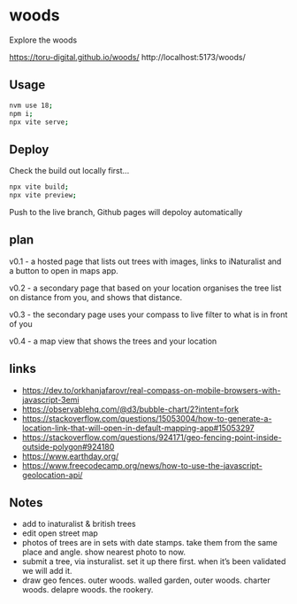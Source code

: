 # woods

Explore the woods

https://toru-digital.github.io/woods/
http://localhost:5173/woods/

## Usage

```bash
nvm use 18;
npm i;
npx vite serve;
```

## Deploy

Check the build out locally first...

```bash
npx vite build;
npx vite preview;
```

Push to the live branch, Github pages will depoloy automatically

## plan

v0.1 - a hosted page that lists out trees with images, links to iNaturalist and a button to open in maps app.

v0.2 - a secondary page that based on your location organises the tree list on distance from you, and shows that distance.

v0.3 - the secondary page uses your compass to live filter to what is in front of you

v0.4 - a map view that shows the trees and your location

## links

- https://dev.to/orkhanjafarovr/real-compass-on-mobile-browsers-with-javascript-3emi
- https://observablehq.com/@d3/bubble-chart/2?intent=fork
- https://stackoverflow.com/questions/15053004/how-to-generate-a-location-link-that-will-open-in-default-mapping-app#15053297
- https://stackoverflow.com/questions/924171/geo-fencing-point-inside-outside-polygon#924180
- https://www.earthday.org/
- https://www.freecodecamp.org/news/how-to-use-the-javascript-geolocation-api/

## Notes

- add to inaturalist & british trees
- edit open street map
- photos of trees are in sets with date stamps. take them from the same place and angle. show nearest photo to now.
- submit a tree, via insturalist. set it up there first. when it’s been validated we will add it.
- draw geo fences. outer woods. walled garden, outer woods. charter woods. delapre woods. the rookery.
